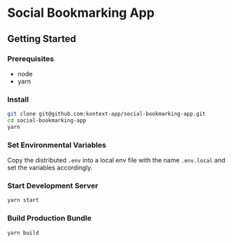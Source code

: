# Social Bookmarking App

## Getting Started

### Prerequisites

- node
- yarn

### Install

```bash
git clone git@github.com:kontext-app/social-bookmarking-app.git
cd social-bookmarking-app
yarn
```

### Set Environmental Variables

Copy the distributed `.env` into a local env file with the name `.env.local` and set the variables accordingly.

### Start Development Server

```bash
yarn start
```

### Build Production Bundle

```bash
yarn build
```
